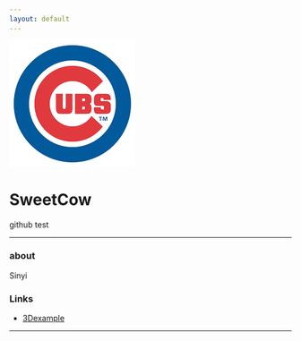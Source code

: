 ```yaml
---
layout: default
---
```


![avatar](CUBS.png)

# SweetCow

github test

- - -

### about

Sinyi


### Links

 * [3Dexample](https://sweetcowcow.github.io/3Dsample/3Dsample.html)

- - -
